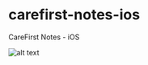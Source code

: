 # carefirst-notes-ios
CareFirst Notes - iOS


![alt text](http://g.recordit.co/kGMkRP5ETG.gif "Application in action - iOS")

